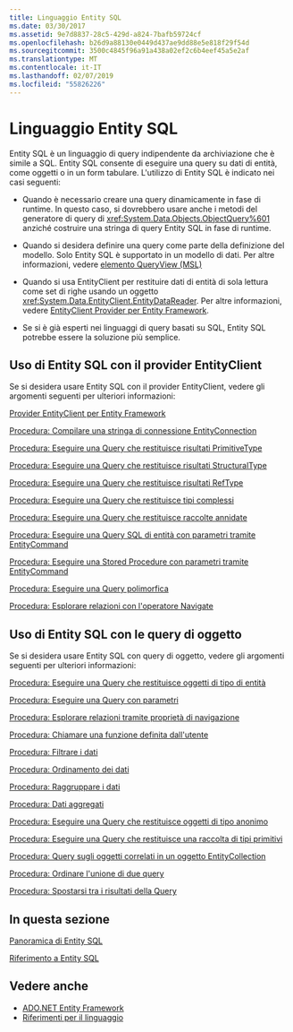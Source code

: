 ```yaml
---
title: Linguaggio Entity SQL
ms.date: 03/30/2017
ms.assetid: 9e7d8837-28c5-429d-a824-7bafb59724cf
ms.openlocfilehash: b26d9a88130e0449d437ae9dd88e5e818f29f54d
ms.sourcegitcommit: 3500c4845f96a91a438a02ef2c6b4eef45a5e2af
ms.translationtype: MT
ms.contentlocale: it-IT
ms.lasthandoff: 02/07/2019
ms.locfileid: "55826226"
---
```

# <a name="entity-sql-language"></a>Linguaggio Entity SQL
Entity SQL è un linguaggio di query indipendente da archiviazione che è simile a SQL. Entity SQL consente di eseguire una query su dati di entità, come oggetti o in un form tabulare. L'utilizzo di Entity SQL è indicato nei casi seguenti:  
  
-   Quando è necessario creare una query dinamicamente in fase di runtime. In questo caso, si dovrebbero usare anche i metodi del generatore di query di <xref:System.Data.Objects.ObjectQuery%601> anziché costruire una stringa di query Entity SQL in fase di runtime.  
  
-   Quando si desidera definire una query come parte della definizione del modello. Solo Entity SQL è supportato in un modello di dati. Per altre informazioni, vedere [elemento QueryView (MSL)](/ef/ef6/modeling/designer/advanced/edmx/msl-spec#queryview-element-msl)  
  
-   Quando si usa EntityClient per restituire dati di entità di sola lettura come set di righe usando un oggetto <xref:System.Data.EntityClient.EntityDataReader>. Per altre informazioni, vedere [EntityClient Provider per Entity Framework](../../../../../../docs/framework/data/adonet/ef/entityclient-provider-for-the-entity-framework.md).  
  
-   Se si è già esperti nei linguaggi di query basati su SQL, Entity SQL potrebbe essere la soluzione più semplice.  
  
## <a name="using-entity-sql-with-the-entityclient-provider"></a>Uso di Entity SQL con il provider EntityClient  
 Se si desidera usare Entity SQL con il provider EntityClient, vedere gli argomenti seguenti per ulteriori informazioni:  
  
 [Provider EntityClient per Entity Framework](../../../../../../docs/framework/data/adonet/ef/entityclient-provider-for-the-entity-framework.md)  
  
 [Procedura: Compilare una stringa di connessione EntityConnection](../../../../../../docs/framework/data/adonet/ef/how-to-build-an-entityconnection-connection-string.md)  
  
 [Procedura: Eseguire una Query che restituisce risultati PrimitiveType](../../../../../../docs/framework/data/adonet/ef/how-to-execute-a-query-that-returns-primitivetype-results.md)  
  
 [Procedura: Eseguire una Query che restituisce risultati StructuralType](../../../../../../docs/framework/data/adonet/ef/how-to-execute-a-query-that-returns-structuraltype-results.md)  
  
 [Procedura: Eseguire una Query che restituisce risultati RefType](../../../../../../docs/framework/data/adonet/ef/how-to-execute-a-query-that-returns-reftype-results.md)  
  
 [Procedura: Eseguire una Query che restituisce tipi complessi](../../../../../../docs/framework/data/adonet/ef/how-to-execute-a-query-that-returns-complex-types.md)  
  
 [Procedura: Eseguire una Query che restituisce raccolte annidate](../../../../../../docs/framework/data/adonet/ef/how-to-execute-a-query-that-returns-nested-collections.md)  
  
 [Procedura: Eseguire una Query SQL di entità con parametri tramite EntityCommand](../../../../../../docs/framework/data/adonet/ef/how-to-execute-a-parameterized-entity-sql-query-using-entitycommand.md)  
  
 [Procedura: Eseguire una Stored Procedure con parametri tramite EntityCommand](../../../../../../docs/framework/data/adonet/ef/how-to-execute-a-parameterized-stored-procedure-using-entitycommand.md)  
  
 [Procedura: Eseguire una Query polimorfica](../../../../../../docs/framework/data/adonet/ef/how-to-execute-a-polymorphic-query.md)  
  
 [Procedura: Esplorare relazioni con l'operatore Navigate](../../../../../../docs/framework/data/adonet/ef/how-to-navigate-relationships-with-the-navigate-operator.md)  
  
## <a name="using-entity-sql-with-object-queries"></a>Uso di Entity SQL con le query di oggetto  
 Se si desidera usare Entity SQL con query di oggetto, vedere gli argomenti seguenti per ulteriori informazioni:  
  
 [Procedura: Eseguire una Query che restituisce oggetti di tipo di entità](https://docs.microsoft.com/previous-versions/dotnet/netframework-4.0/bb738694(v=vs.100))  
  
 [Procedura: Eseguire una Query con parametri](https://docs.microsoft.com/previous-versions/dotnet/netframework-4.0/bb738521(v=vs.100))  
  
 [Procedura: Esplorare relazioni tramite proprietà di navigazione](https://docs.microsoft.com/previous-versions/dotnet/netframework-4.0/bb896321(v=vs.100))  
  
 [Procedura: Chiamare una funzione definita dall'utente](https://docs.microsoft.com/previous-versions/dotnet/netframework-4.0/dd490951(v=vs.100))  
  
 [Procedura: Filtrare i dati](https://docs.microsoft.com/previous-versions/dotnet/netframework-4.0/cc716755(v=vs.100))  
  
 [Procedura: Ordinamento dei dati](https://docs.microsoft.com/previous-versions/dotnet/netframework-4.0/cc716784(v=vs.100))  
  
 [Procedura: Raggruppare i dati](https://docs.microsoft.com/previous-versions/dotnet/netframework-4.0/bb896341(v=vs.100))  
  
 [Procedura: Dati aggregati](https://docs.microsoft.com/previous-versions/dotnet/netframework-4.0/cc716738(v=vs.100))  
  
 [Procedura: Eseguire una Query che restituisce oggetti di tipo anonimo](https://docs.microsoft.com/previous-versions/dotnet/netframework-4.0/bb738512(v=vs.100))  
  
 [Procedura: Eseguire una Query che restituisce una raccolta di tipi primitivi](https://docs.microsoft.com/previous-versions/dotnet/netframework-4.0/bb738451(v=vs.100))  
  
 [Procedura: Query sugli oggetti correlati in un oggetto EntityCollection](https://docs.microsoft.com/previous-versions/dotnet/netframework-4.0/cc716708(v=vs.100))  
  
 [Procedura: Ordinare l'unione di due query](https://docs.microsoft.com/previous-versions/dotnet/netframework-4.0/bb896299(v=vs.100))  
  
 [Procedura: Spostarsi tra i risultati della Query](https://docs.microsoft.com/previous-versions/dotnet/netframework-4.0/bb738702(v=vs.100))  
  
## <a name="in-this-section"></a>In questa sezione  
 [Panoramica di Entity SQL](../../../../../../docs/framework/data/adonet/ef/language-reference/entity-sql-overview.md)  
  
 [Riferimento a Entity SQL](../../../../../../docs/framework/data/adonet/ef/language-reference/entity-sql-reference.md)  
  
## <a name="see-also"></a>Vedere anche
- [ADO.NET Entity Framework](../../../../../../docs/framework/data/adonet/ef/index.md)
- [Riferimenti per il linguaggio](../../../../../../docs/framework/data/adonet/ef/language-reference/index.md)
